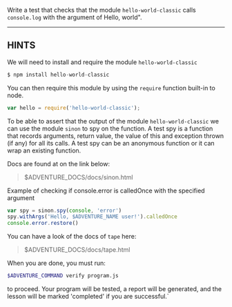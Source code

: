 Write a test that checks that the module `hello-world-classic` calls `console.log` with the argument of Hello, world".

----------------------------------------------------------------------
## HINTS

We will need to install and require the module `hello-world-classic`

```javascript
$ npm install hello-world-classic
```

You can then require this module by using the `require` function built-in to node.

```javascript
var hello = require('hello-world-classic');
```

To be able to assert that the output of the module `hello-world-classic` we can use the module `sinon` to spy on the function.
A test spy is a function that records arguments, return value, the value of this and exception thrown (if any) for all its calls. A test spy can be an anonymous function or it can wrap an existing function.

Docs are found at on the link below:

> $ADVENTURE_DOCS/docs/sinon.html

Example of checking if console.error is calledOnce with the specified argument

```js
var spy = sinon.spy(console, 'error')
spy.withArgs('Hello, $ADVENTURE_NAME user!').calledOnce
console.error.restore()
```

You can have a look of the docs of `tape` here:

> $ADVENTURE_DOCS/docs/tape.html

When you are done, you must run:

```sh
$ADVENTURE_COMMAND verify program.js
```

to proceed. Your program will be tested, a report will be generated, and the lesson will be marked 'completed' if you are successful.`
